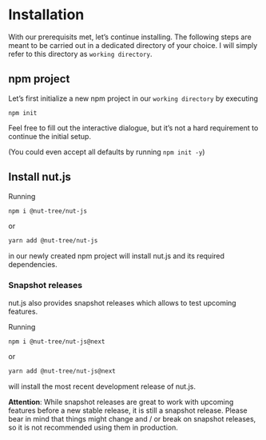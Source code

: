 # Installation

With our prerequisits met, let’s continue installing. 
The following steps are meant to be carried out in a dedicated directory of your choice.
I will simply refer to this directory as `working directory`.

## npm project 

Let’s first initialize a new npm project in our `working directory` by executing 

`npm init`

Feel free to fill out the interactive dialogue, but it’s not a hard requirement to continue the initial setup.

(You could even accept all defaults by running `npm init -y`)

## Install nut.js

Running 

```bash
npm i @nut-tree/nut-js
```

or

```bash
yarn add @nut-tree/nut-js
```

in our newly created npm project will install nut.js and its required dependencies.

### Snapshot releases

nut.js also provides snapshot releases which allows to test upcoming features.

Running 

```bash
npm i @nut-tree/nut-js@next
```

or

```bash
yarn add @nut-tree/nut-js@next
```

will install the most recent development release of nut.js.

**Attention**: While snapshot releases are great to work with upcoming features before a new stable release, it is still a snapshot release.
Please bear in mind that things might change and / or break on snapshot releases, so it is not recommended using them in production.
